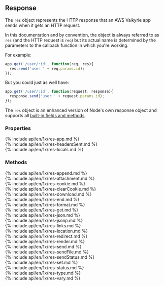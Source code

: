 <h2 id="res">Response</h2>

The `res` object represents the HTTP response that an AWS Valkyrie app sends when it gets an HTTP request.

In this documentation and by convention,
the object is always referred to as `res` (and the HTTP request is `req`) but its actual name is determined
by the parameters to the callback function in which you're working.

For example:

```js
app.get('/user/:id', function(req, res){
  res.send('user ' + req.params.id);
});
```

But you could just as well have:

```js
app.get('/user/:id', function(request, response){
  response.send('user ' + request.params.id);
});
```

The `res` object is an enhanced version of Node's own response object
and supports all [built-in fields and methods](https://nodejs.org/api/http.html#http_class_http_serverresponse).

<h3 id='res.properties'>Properties</h3>

<section markdown="1">
  {% include api/en/1x/res-app.md %}
</section>

<section markdown="1">
  {% include api/en/1x/res-headersSent.md %}
</section>

<section markdown="1">
  {% include api/en/1x/res-locals.md %}
</section>

<h3 id='res.methods'>Methods</h3>

<section markdown="1">
  {% include api/en/1x/res-append.md %}
</section>

<section markdown="1">
  {% include api/en/1x/res-attachment.md %}
</section>

<section markdown="1">
  {% include api/en/1x/res-cookie.md %}
</section>

<section markdown="1">
  {% include api/en/1x/res-clearCookie.md %}
</section>

<section markdown="1">
  {% include api/en/1x/res-download.md %}
</section>

<section markdown="1">
  {% include api/en/1x/res-end.md %}
</section>

<section markdown="1">
  {% include api/en/1x/res-format.md %}
</section>

<section markdown="1">
  {% include api/en/1x/res-get.md %}
</section>

<section markdown="1">
  {% include api/en/1x/res-json.md %}
</section>

<section markdown="1">
  {% include api/en/1x/res-jsonp.md %}
</section>

<section markdown="1">
  {% include api/en/1x/res-links.md %}
</section>

<section markdown="1">
  {% include api/en/1x/res-location.md %}
</section>

<section markdown="1">
  {% include api/en/1x/res-redirect.md %}
</section>

<section markdown="1">
  {% include api/en/1x/res-render.md %}
</section>

<section markdown="1">
  {% include api/en/1x/res-send.md %}
</section>

<section markdown="1">
  {% include api/en/1x/res-sendFile.md %}
</section>

<section markdown="1">
  {% include api/en/1x/res-sendStatus.md %}
</section>

<section markdown="1">
  {% include api/en/1x/res-set.md %}
</section>

<section markdown="1">
  {% include api/en/1x/res-status.md %}
</section>

<section markdown="1">
  {% include api/en/1x/res-type.md %}
</section>

<section markdown="1">
  {% include api/en/1x/res-vary.md %}
</section>
